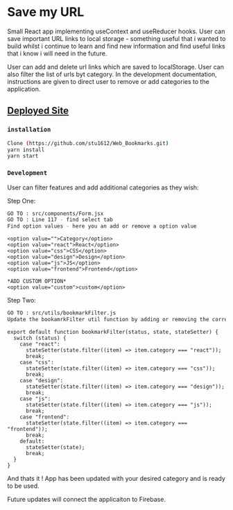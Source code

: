 # Save my URL

Small React app implementing useContext and useReducer hooks. User can save important URL links to local storage - something useful that i wanted to build whilst i continue to learn and find new information and find useful links that i know i will need in the future.

User can add and delete url links which are saved to localStorage.  User can also filter the list of urls byt category.  In the development documentation, instructions are given to direct user to remove or add categories to the application.

## [Deployed Site](https://save-my-url.netlify.app/)

### `installation`


```sh
Clone (https://github.com/stu1612/Web_Bookmarks.git)
yarn install
yarn start
```

### `Development`

User can filter features and add additional categories as they wish:

Step One:

```sh
GO TO : src/components/Form.jsx
GO TO : Line 117 - find select tab
Find option values - here you an add or remove a option value
```
```
<option value="">Category</option>
<option value="react">React</option>
<option value="css">CSS</option>
<option value="design">Design</option>
<option value="js">JS</option>
<option value="frontend">Frontend</option>

*ADD CUSTOM OPTION*
<option value="custom">custom</option>
```

Step Two:

```sh
GO TO : src/utils/bookmarkFilter.js
Update the bookamrkFilter util function by adding or removing the corresponsding value
```
```
export default function bookmarkFilter(status, state, stateSetter) {
  switch (status) {
    case "react":
      stateSetter(state.filter((item) => item.category === "react"));
      break;
    case "css":
      stateSetter(state.filter((item) => item.category === "css"));
      break;
    case "design":
      stateSetter(state.filter((item) => item.category === "design"));
      break;
    case "js":
      stateSetter(state.filter((item) => item.category === "js"));
      break;
    case "frontend":
      stateSetter(state.filter((item) => item.category === "frontend"));
      break;
    default:
      stateSetter(state);
      break;
  }
}
```

And thats it !  App has been updated with your desired category and is ready to be used.

Future updates will connect the applicaiton to Firebase.

